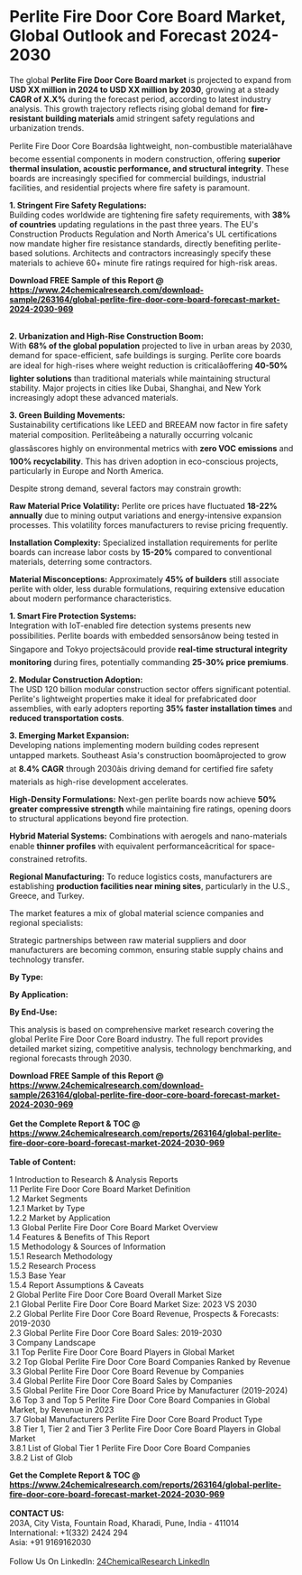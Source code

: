 <h1>Perlite Fire Door Core Board Market, Global Outlook and Forecast 2024-2030</h1><p>The global <strong>Perlite Fire Door Core Board market</strong> is projected to expand from <strong>USD XX million in 2024 to USD XX million by 2030</strong>, growing at a steady <strong>CAGR of X.X%</strong> during the forecast period, according to latest industry analysis. This growth trajectory reflects rising global demand for <strong>fire-resistant building materials</strong> amid stringent safety regulations and urbanization trends.</p><p>Perlite Fire Door Core Boardsâa lightweight, non-combustible materialâhave become essential components in modern construction, offering <strong>superior thermal insulation, acoustic performance, and structural integrity</strong>. These boards are increasingly specified for commercial buildings, industrial facilities, and residential projects where fire safety is paramount.</p><p><strong>1. Stringent Fire Safety Regulations:</strong><br>
Building codes worldwide are tightening fire safety requirements, with <strong>38% of countries</strong> updating regulations in the past three years. The EU's Construction Products Regulation and North America's UL certifications now mandate higher fire resistance standards, directly benefiting perlite-based solutions. Architects and contractors increasingly specify these materials to achieve 60+ minute fire ratings required for high-risk areas.</p><div><b>Download FREE Sample of this Report @ 
            <a href="https://www.24chemicalresearch.com/download-sample/263164/global-perlite-fire-door-core-board-forecast-market-2024-2030-969">
            https://www.24chemicalresearch.com/download-sample/263164/global-perlite-fire-door-core-board-forecast-market-2024-2030-969</a></b></div><br><p><strong>2. Urbanization and High-Rise Construction Boom:</strong><br>
With <strong>68% of the global population</strong> projected to live in urban areas by 2030, demand for space-efficient, safe buildings is surging. Perlite core boards are ideal for high-rises where weight reduction is criticalâoffering <strong>40-50% lighter solutions</strong> than traditional materials while maintaining structural stability. Major projects in cities like Dubai, Shanghai, and New York increasingly adopt these advanced materials.</p><p><strong>3. Green Building Movements:</strong><br>
Sustainability certifications like LEED and BREEAM now factor in fire safety material composition. Perliteâbeing a naturally occurring volcanic glassâscores highly on environmental metrics with <strong>zero VOC emissions</strong> and <strong>100% recyclability</strong>. This has driven adoption in eco-conscious projects, particularly in Europe and North America.</p><p>Despite strong demand, several factors may constrain growth:</p><p><strong>Raw Material Price Volatility:</strong> Perlite ore prices have fluctuated <strong>18-22% annually</strong> due to mining output variations and energy-intensive expansion processes. This volatility forces manufacturers to revise pricing frequently.</p><p><strong>Installation Complexity:</strong> Specialized installation requirements for perlite boards can increase labor costs by <strong>15-20%</strong> compared to conventional materials, deterring some contractors.</p><p><strong>Material Misconceptions:</strong> Approximately <strong>45% of builders</strong> still associate perlite with older, less durable formulations, requiring extensive education about modern performance characteristics.</p><p><strong>1. Smart Fire Protection Systems:</strong><br>
Integration with IoT-enabled fire detection systems presents new possibilities. Perlite boards with embedded sensorsânow being tested in Singapore and Tokyo projectsâcould provide <strong>real-time structural integrity monitoring</strong> during fires, potentially commanding <strong>25-30% price premiums</strong>.</p><p><strong>2. Modular Construction Adoption:</strong><br>
The USD 120 billion modular construction sector offers significant potential. Perlite's lightweight properties make it ideal for prefabricated door assemblies, with early adopters reporting <strong>35% faster installation times</strong> and <strong>reduced transportation costs</strong>.</p><p><strong>3. Emerging Market Expansion:</strong><br>
Developing nations implementing modern building codes represent untapped markets. Southeast Asia's construction boomâprojected to grow at <strong>8.4% CAGR</strong> through 2030âis driving demand for certified fire safety materials as high-rise development accelerates.</p><p><strong>High-Density Formulations:</strong> Next-gen perlite boards now achieve <strong>50% greater compressive strength</strong> while maintaining fire ratings, opening doors to structural applications beyond fire protection.</p><p><strong>Hybrid Material Systems:</strong> Combinations with aerogels and nano-materials enable <strong>thinner profiles</strong> with equivalent performanceâcritical for space-constrained retrofits.</p><p><strong>Regional Manufacturing:</strong> To reduce logistics costs, manufacturers are establishing <strong>production facilities near mining sites</strong>, particularly in the U.S., Greece, and Turkey.</p><p>The market features a mix of global material science companies and regional specialists:</p><p>Strategic partnerships between raw material suppliers and door manufacturers are becoming common, ensuring stable supply chains and technology transfer.</p><p><strong>By Type:</strong></p><p><strong>By Application:</strong></p><p><strong>By End-Use:</strong></p><p>This analysis is based on comprehensive market research covering the global Perlite Fire Door Core Board industry. The full report provides detailed market sizing, competitive analysis, technology benchmarking, and regional forecasts through 2030.</p><div><b>Download FREE Sample of this Report @ 
            <a href="https://www.24chemicalresearch.com/download-sample/263164/global-perlite-fire-door-core-board-forecast-market-2024-2030-969">
            https://www.24chemicalresearch.com/download-sample/263164/global-perlite-fire-door-core-board-forecast-market-2024-2030-969</a></b></div><br><div><b>Get the Complete Report & TOC @ 
            <a href="https://www.24chemicalresearch.com/reports/263164/global-perlite-fire-door-core-board-forecast-market-2024-2030-969">
            https://www.24chemicalresearch.com/reports/263164/global-perlite-fire-door-core-board-forecast-market-2024-2030-969</a></b></div><br>
            <b>Table of Content:</b><p>1 Introduction to Research & Analysis Reports<br />
    1.1 Perlite Fire Door Core Board Market Definition<br />
    1.2 Market Segments<br />
        1.2.1 Market by Type<br />
        1.2.2 Market by Application<br />
    1.3 Global Perlite Fire Door Core Board Market Overview<br />
    1.4 Features & Benefits of This Report<br />
    1.5 Methodology & Sources of Information<br />
        1.5.1 Research Methodology<br />
        1.5.2 Research Process<br />
        1.5.3 Base Year<br />
        1.5.4 Report Assumptions & Caveats<br />
2 Global Perlite Fire Door Core Board Overall Market Size<br />
    2.1 Global Perlite Fire Door Core Board Market Size: 2023 VS 2030<br />
    2.2 Global Perlite Fire Door Core Board Revenue, Prospects & Forecasts: 2019-2030<br />
    2.3 Global Perlite Fire Door Core Board Sales: 2019-2030<br />
3 Company Landscape<br />
    3.1 Top Perlite Fire Door Core Board Players in Global Market<br />
    3.2 Top Global Perlite Fire Door Core Board Companies Ranked by Revenue<br />
    3.3 Global Perlite Fire Door Core Board Revenue by Companies<br />
    3.4 Global Perlite Fire Door Core Board Sales by Companies<br />
    3.5 Global Perlite Fire Door Core Board Price by Manufacturer (2019-2024)<br />
    3.6 Top 3 and Top 5 Perlite Fire Door Core Board Companies in Global Market, by Revenue in 2023<br />
    3.7 Global Manufacturers Perlite Fire Door Core Board Product Type<br />
    3.8 Tier 1, Tier 2 and Tier 3 Perlite Fire Door Core Board Players in Global Market<br />
        3.8.1 List of Global Tier 1 Perlite Fire Door Core Board Companies<br />
        3.8.2 List of Glob</p><div><b>Get the Complete Report & TOC @ 
            <a href="https://www.24chemicalresearch.com/reports/263164/global-perlite-fire-door-core-board-forecast-market-2024-2030-969">
            https://www.24chemicalresearch.com/reports/263164/global-perlite-fire-door-core-board-forecast-market-2024-2030-969</a></b></div><br><b>CONTACT US:</b><br>
            203A, City Vista, Fountain Road, Kharadi, Pune, India - 411014<br>
            International: +1(332) 2424 294<br>
            Asia: +91 9169162030 <br><br>
            Follow Us On LinkedIn: <a href="https://www.linkedin.com/company/24chemicalresearch/">24ChemicalResearch LinkedIn</a>